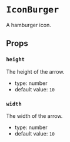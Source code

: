 `IconBurger`
============

A hamburger icon.

Props
-----

### `height`

The height of the arrow.

- type: number
- default value: `10`


### `width`

The width of the arrow.

- type: number
- default value: `10`


